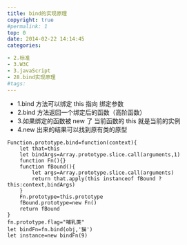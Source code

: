 ```yaml
---
title: bind的实现原理
copyright: true
#permalink: 1
top: 0
date: 2014-02-22 14:14:45
categories:

- 2.标准
- 3.W3C
- 3.javaScript
- 28.bind实现原理
#tags:
---
```


- 1.bind 方法可以绑定 this 指向 绑定参数
- 2.bind 方法返回一个绑定后的函数（高阶函数）
- 3.如果绑定的函数被 new 了 当前函数的 this 就是当前的实例
- 4.new 出来的结果可以找到原有类的原型

```
Function.prototype.bind=function(context){
    let that=this
    let bindArgs=Array.prototype.slice.call(arguments,1)
    function Fn(){}
    function fBound(){
        let args=Array.prototype.slice.call(arguments)
        return that.apply(this instanceof fBound ? this:context,bindArgs)
    }
    Fn.prototype=this.prototype
    fBound.prototype=new Fn()
    return fBound
}
fn.prototype.flag="哺乳类"
let bindFn=fn.bind(obj,'猫')
let instance=new bindFn(9)
```
